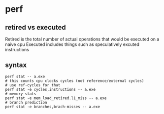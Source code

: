 # perf 

## retired vs executed
Retired is the total number of actual operations that would be executed on a naive cpu
Executed includes things such as speculatively excuted instructions

## syntax
```
perf stat -- a.exe
# this counts cpu clocks cycles (not reference/external cycles)
# use ref-cycles for that
perf stat -e cycles,instructions -- a.exe
# memory stats
perf stat -e mem_load_retired.l1_miss -- a.exe
# branch prediction
perf stat -e branches,brach-misses -- a.exe
```
